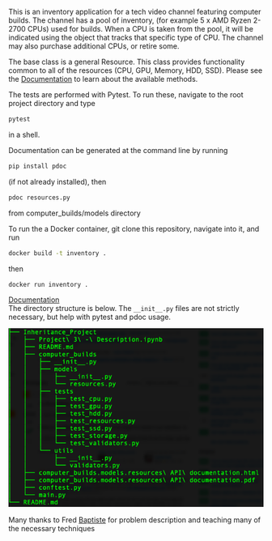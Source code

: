 This is an inventory application for a tech video channel featuring computer builds.
The channel has a pool of inventory, (for example 5 x AMD Ryzen 2-2700 CPUs) used for builds.
When a CPU is taken from the pool, it will be indicated using the object that tracks that 
specific type of CPU. The channel may also purchase additional CPUs, or retire some.

The base class is a general Resource. This class provides functionality common to all of the resources (CPU, GPU, Memory, HDD, SSD).  Please see the [Documentation](https://dapopov-st.github.io/Inventory-classes-with-pytest-and-pdoc/#Resources.category) to learn about the available methods.

The tests are performed with Pytest.  To run these, navigate to the root project directory and type 
```bash 
pytest 
``` 
in a shell.

Documentation can be generated at the command line by running
```bash 
pip install pdoc
``` 
(if not already installed), then
```bash 
pdoc resources.py 
```
from computer_builds/models directory

To run the a Docker container, git clone this repository, navigate into it,  and run 
```bash 
docker build -t inventory .
```
then
```bash 
docker run inventory .
```


[Documentation](https://dapopov-st.github.io/Inventory-classes-with-pytest-and-pdoc/#Resources.category)
<br/>The directory structure is below. The `__init__.py` files are not strictly necessary, but help with pytest and pdoc usage.

![alt text](https://github.com/dapopov-st/Inventory-classes-with-pytest-and-pdoc/blob/main/directory_struct.png?raw=true)

Many thanks to Fred [Baptiste](https://www.udemy.com/user/fredbaptiste/) for problem description and teaching many of the necessary techniques

